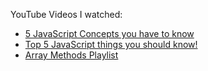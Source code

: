 YouTube Videos I watched:

- [5 JavaScript Concepts you have to know](https://www.youtube.com/watch?v=a00NRSFgHsY)
- [Top 5 JavaScript things you should know!](https://www.youtube.com/watch?v=v0QTqHXiVNw)
- [Array Methods Playlist](https://www.youtube.com/playlist?list=PLDlWc9AfQBfZGZXFb_1tcRKwtCavR7AfT)


